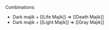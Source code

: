 Combinations:
- Dark majik + [[Life Majik]] => [[Death Majik]]
- Dark majik + [[Light Majik]] => [[Gray Majik]]
